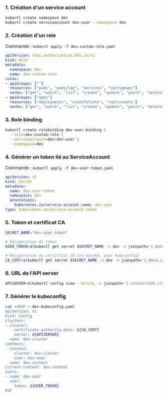 ### 1. Création d'un service account
```bash
kubectl create namespace dev
kubectl create serviceaccount dev-user --namespace dev
```

### 2. Création d'un role 

Commande : `kubectl apply -f dev-custom-role.yaml`

```yaml
apiVersion: rbac.authorization.k8s.io/v1
kind: Role
metadata:
  namespace: dev
  name: dev-custom-role
rules:
- apiGroups: [""]
  resources: ["pods", "pods/log", "services", "configmaps"]
  verbs: ["get", "watch", "list", "create", "update", "patch", "delete"]
- apiGroups: ["apps"]
  resources: ["deployments", "statefulsets", "replicasets"]
  verbs: ["get", "watch", "list", "create", "update", "patch", "delete"]
```

### 3. Role binding

```bash
kubectl create rolebinding dev-user-binding \
  --role=dev-custom-role \
  --serviceaccount=dev:dev-user \
  --namespace=dev
```

### 4. Générer un token lié au ServiceAccount

Commande : `kubectl apply -f dev-user-token.yaml`

```yaml
apiVersion: v1
kind: Secret
metadata:
  name: dev-user-token
  namespace: dev
  annotations:
    kubernetes.io/service-account.name: dev-user
type: kubernetes.io/service-account-token
```

### 5. Token et certificat CA

```bash
SECRET_NAME="dev-user-token"

# Récupération du token
USER_TOKEN=$(kubectl get secret $SECRET_NAME -n dev -o jsonpath='{.data.token}' | base64 --decode)

# Récupération du certificat CA (en base64, pour kubeconfig)
CA_CERT=$(kubectl get secret $SECRET_NAME -n dev -o jsonpath='{.data.ca\.crt}')
```

### 6. URL de l'API server

```bash
APISERVER=$(kubectl config view --minify -o jsonpath='{.clusters[0].cluster.server}')
```

### 7. Générer le kubeconfig
```bash
cat <<EOF > dev-kubeconfig.yaml
apiVersion: v1
kind: Config
clusters:
- cluster:
    certificate-authority-data: ${CA_CERT}
    server: ${APISERVER}
  name: dev-cluster
contexts:
- context:
    cluster: dev-cluster
    user: dev-user
  name: dev-context
current-context: dev-context
users:
- name: dev-user
  user:
    token: ${USER_TOKEN}
EOF
```